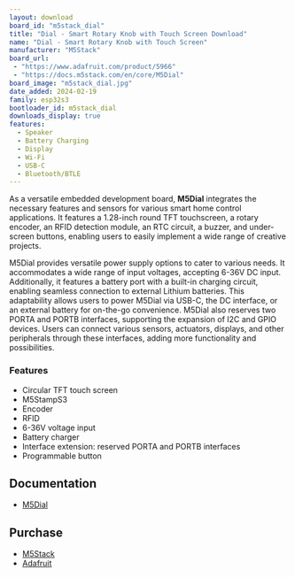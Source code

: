 ```yaml
---
layout: download
board_id: "m5stack_dial"
title: "Dial - Smart Rotary Knob with Touch Screen Download"
name: "Dial - Smart Rotary Knob with Touch Screen"
manufacturer: "M5Stack"
board_url:
 - "https://www.adafruit.com/product/5966"
 - "https://docs.m5stack.com/en/core/M5Dial"
board_image: "m5stack_dial.jpg"
date_added: 2024-02-19
family: esp32s3
bootloader_id: m5stack_dial
downloads_display: true
features:
  - Speaker
  - Battery Charging
  - Display
  - Wi-Fi
  - USB-C
  - Bluetooth/BTLE
---
```


As a versatile embedded development board, **M5Dial** integrates the necessary features and sensors for various smart home control applications. It features a 1.28-inch round TFT touchscreen, a rotary encoder, an RFID detection module, an RTC circuit, a buzzer, and under-screen buttons, enabling users to easily implement a wide range of creative projects.

M5Dial provides versatile power supply options to cater to various needs. It accommodates a wide range of input voltages, accepting 6-36V DC input. Additionally, it features a battery port with a built-in charging circuit, enabling seamless connection to external Lithium batteries. This adaptability allows users to power M5Dial via USB-C, the DC interface, or an external battery for on-the-go convenience. M5Dial also reserves two PORTA and PORTB interfaces, supporting the expansion of I2C and GPIO devices. Users can connect various sensors, actuators, displays, and other peripherals through these interfaces, adding more functionality and possibilities.

### Features
- Circular TFT touch screen
- M5StampS3
- Encoder
- RFID
- 6-36V voltage input
- Battery charger
- Interface extension: reserved PORTA and PORTB interfaces
- Programmable button

## Documentation

* [M5Dial](https://docs.m5stack.com/en/core/M5Dial)

## Purchase

* [M5Stack](https://shop.m5stack.com/products/m5stack-dial-esp32-s3-smart-rotary-knob-w-1-28-round-touch-screen)
* [Adafruit](https://www.adafruit.com/product/5966)
